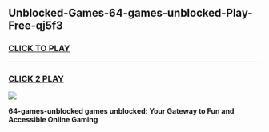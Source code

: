 
## Unblocked-Games-64-games-unblocked-Play-Free-qj5f3
<h3>
<a href="https://premium76.site?title=64-games-unblocked&ref=17A">CLICK TO PLAY</a></h3>
<hr>

<h3>
<a href="https://premium76.site?title=64-games-unblocked&ref=17A">CLICK 2 PLAY</a>
  
</h3>

<a href="https://premium76.site?title=64-games-unblocked&ref=17A"><img src="https://clearcache.store/games.png"></a>


**64-games-unblocked games unblocked: Your Gateway to Fun and Accessible Online Gaming**
